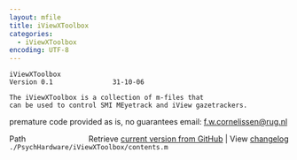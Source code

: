 ```yaml
---
layout: mfile
title: iViewXToolbox
categories:
  - iViewXToolbox
encoding: UTF-8
---
```


    iViewXToolbox
    Version 0.1               31-10-06

    The iViewXToolbox is a collection of m-files that
    can be used to control SMI MEyetrack and iView gazetrackers.
   premature code provided as is, no guarantees
   email: f.w.cornelissen@rug.nl


<div class="code_header" style="text-align:right;">
  <span style="float:left;">Path&nbsp;&nbsp;</span> <span class="counter">Retrieve <a href=
  "https://raw.github.com/Psychtoolbox-3/Psychtoolbox-3/beta/./PsychHardware/iViewXToolbox/contents.m">current version from GitHub</a> | View <a href=
  "https://github.com/Psychtoolbox-3/Psychtoolbox-3/commits/beta/./PsychHardware/iViewXToolbox/contents.m">changelog</a></span>
</div>
<div class="code">
  <code>./PsychHardware/iViewXToolbox/contents.m</code>
</div>
